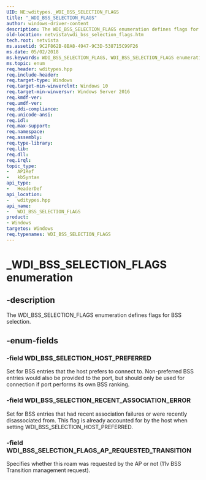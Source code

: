 ```yaml
---
UID: NE:wditypes._WDI_BSS_SELECTION_FLAGS
title: "_WDI_BSS_SELECTION_FLAGS"
author: windows-driver-content
description: The WDI_BSS_SELECTION_FLAGS enumeration defines flags for BSS selection.
old-location: netvista\wdi_bss_selection_flags.htm
tech.root: netvista
ms.assetid: 9C2F862B-8BA8-4947-9C3D-538715C99F26
ms.date: 05/02/2018
ms.keywords: WDI_BSS_SELECTION_FLAGS, WDI_BSS_SELECTION_FLAGS enumeration [Network Drivers Starting with Windows Vista], WDI_BSS_SELECTION_FLAGS_AP_REQUESTED_TRANSITION, WDI_BSS_SELECTION_HOST_PREFERRED, WDI_BSS_SELECTION_RECENT_ASSOCIATION_ERROR, _WDI_BSS_SELECTION_FLAGS, netvista.wdi_bss_selection_flags, wditypes/WDI_BSS_SELECTION_FLAGS, wditypes/WDI_BSS_SELECTION_FLAGS_AP_REQUESTED_TRANSITION, wditypes/WDI_BSS_SELECTION_HOST_PREFERRED, wditypes/WDI_BSS_SELECTION_RECENT_ASSOCIATION_ERROR
ms.topic: enum
req.header: wditypes.hpp
req.include-header: 
req.target-type: Windows
req.target-min-winverclnt: Windows 10
req.target-min-winversvr: Windows Server 2016
req.kmdf-ver: 
req.umdf-ver: 
req.ddi-compliance: 
req.unicode-ansi: 
req.idl: 
req.max-support: 
req.namespace: 
req.assembly: 
req.type-library: 
req.lib: 
req.dll: 
req.irql: 
topic_type:
-	APIRef
-	kbSyntax
api_type:
-	HeaderDef
api_location:
-	wditypes.hpp
api_name:
-	WDI_BSS_SELECTION_FLAGS
product:
- Windows
targetos: Windows
req.typenames: WDI_BSS_SELECTION_FLAGS
---
```


# _WDI_BSS_SELECTION_FLAGS enumeration


## -description


The WDI_BSS_SELECTION_FLAGS enumeration defines flags for BSS selection.


## -enum-fields




### -field WDI_BSS_SELECTION_HOST_PREFERRED

Set for BSS entries that the host prefers to connect to. Non-preferred BSS entries would also be provided to the port, but should only be used  for connection if port performs its own BSS ranking.


### -field WDI_BSS_SELECTION_RECENT_ASSOCIATION_ERROR

Set for BSS entries that had recent association failures or were recently disassociated from. This flag is already accounted for by the host when setting WDI_BSS_SELECTION_HOST_PREFERRED.


### -field WDI_BSS_SELECTION_FLAGS_AP_REQUESTED_TRANSITION

Specifies whether this roam was requested by the AP or not (11v BSS Transition management request).

